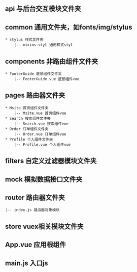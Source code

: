 ## api 与后台交互模块文件夹

## common 通用文件夹，如fonts/img/stylus
    * stylus 样式文件夹
        |-- mixins.styl 通用样式styl

## components 非路由组件文件夹
    * FooterGuide 底部组件文件夹
        |-- FooterGuide.vue 底部组件vue
## pages 路由器文件夹
    * Msite 首页组件文件夹
        |-- Msite.vue 首页组件vue
    * Search 搜索组件文件夹
        |-- Search.vue 搜索组件vue
    * Order 订单组件文件夹
        |-- Order.vue 订单组件vue
    * Profile 个人组件文件夹
        |-- Profile.vue 个人组件vue

## filters 自定义过滤器模块文件夹
## mock 模拟数据接口文件夹
## router 路由器文件夹
    |-- index.js 路由器对象模块
## store vuex相关模块文件夹

## App.vue 应用根组件
## main.js 入口js